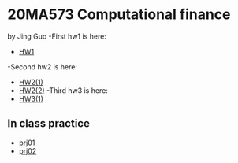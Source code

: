 # 20MA573 Computational finance
by Jing Guo
-First hw1 is here:
- [HW1](HW1.ipynb)

-Second hw2 is here:
- [HW2(1)](Hw2(1).ipynb)
- [HW2(2)](Hw2(2).ipynb)
-Third hw3 is here:
- [HW3(1)](HW3_1.ipynb)
## In class practice
- [prj01](src/Project_1.ipynb)
- [prj02](src/project2.ipynb)
